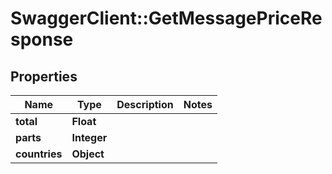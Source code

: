 # SwaggerClient::GetMessagePriceResponse

## Properties
Name | Type | Description | Notes
------------ | ------------- | ------------- | -------------
**total** | **Float** |  | 
**parts** | **Integer** |  | 
**countries** | **Object** |  | 


